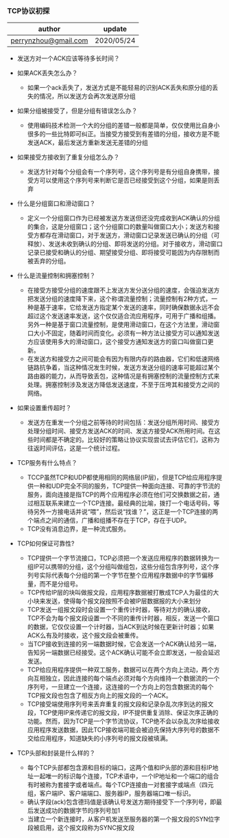 
### TCP协议初探
| author | update |
| ------ | ------ |
| perrynzhou@gmail.com | 2020/05/24 |
- 发送方对一个ACK应该等待多长时间？
- 如果ACK丢失怎么办？

  - 如果一个ack丢失了，发送方式是不能轻易的识别ACK丢失和原分组的丢失的情况，所以发送方会再次发送原分组
- 如果分组被接受了，但是分组有错误怎么办？

  - 使用编码技术检测一个大的分组的差错一般都是简单，仅仅使用比自身小很多的一些比特即可纠正。当接受方接受到有差错的分组，接收方是不能发送ACK，最后发送方重新发送无差错的分组
- 如果接受方接收到了重复分组怎么办？
  - 发送方针对每个分组会有一个序列号，这个序列号是有分组自身携带，接受方可以使用这个序列号来判断它是否已经接受到这个分组，如果是则丢弃
- 什么是分组窗口和滑动窗口？
  - 定义一个分组窗口作为已经被发送方发送但还没完成收到ACK确认的分组的集合，这是分组窗口；这个分组窗口的数量叫做窗口大小；发送方和接受方都存在滑动窗口，对于发送方，滑动窗口记录发送已确认的分组（可释放）、发送未收到确认的分组、即将发送的分组。对于接收方，滑动窗口记录已接受和确认的分组、期望接受分组、即将接受可能因为内存限制而被丢弃的分组。
- 什么是流量控制和拥塞控制？
  - 在接受方接受分组的速度跟不上发送方发分送分组的速度，会强迫发送方把发送分组的速度降下来，这个称谓流量控制；流量控制有2种方式，一种是基于速率，它给发送方指定某个发送的速率，同时确保数据永远不会超过这个发送速率发送，这个仅仅适合流应用程序，可用于广播和组播。另外一种是基于窗口流量控制，是使用滑动窗口，在这个方法里，滑动窗口大小不固定，随着时间而变化。必须有一种方法让接受方可以通知发送方应该使用多大的滑动窗口，这个接受方通知发送方的窗口叫做窗口更新。
  - 在发送方和接受方之间可能会有因为有限内存的路由器，它们和低速网络链路抗争着，当这种情况发生时候，发送方发送分组的速率可能超过某个路由器的能力，从而导致丢包，这种情况是有拥塞控制的流量控制方式来处理。拥塞控制涉及发送方降低发送速度，不至于压垮其和接受方之间的网络。
- 如果设置重传超时？
  - 发送方在重发一个分组之前等待的时间包括：发送分组所用时间、接受方处理分组时间、接受方发送ACK的时间、发送方接受ACK所用时间。在这些时间都是不确定的。比较好的策略让协议实现尝试去评估它们，这称为往返时间评估，这是一个统计过程。
- TCP服务有什么特点？
  - TCCP虽然TCP和UDP都使用相同的网络层(IP层)，但是TCP给应用程序提供一种和UDP完全不同的服务，TCP提供一种面向连接、可靠的字节流的服务，面向连接是指TCP的两个应用程序必须在他们可交换数据之前，通过相互联系来建立一个TCP连接。最经典的比喻，拨打一个电话号码，等待另外一方接电话并说“喂”，然后说“找谁？”，这正是一个TCP连接的两个端点之间的通信，广播和组播不存在于TCP，存在于UDP。
  - TCP没有消息边界，是一种流式服务。
- TCP如何保证可靠性?
  - TCP提供一个字节流接口，TCP必须把一个发送应用程序的数据转换为一组IP可以携带的分组，这个分组叫做组包，这些分组包含序列号，这个序列号实际代表每个分组的第一个字节在整个应用程序数据中的字节偏移量，而不是分组号。
  - TCP传给IP层的块叫做报文段，应用程序数据被打散成TCP人为最佳的大小块来发送，使得每个报文段按照不会被IP层数据报的大小来划分
  - TCP发送一组报文段时会设置一个重传计时器，等待对方的确认接收，TCP不会为每个报文段设置一个不同的重传计时器，相反，发送一个窗口的数据，它仅仅设置一个计时器，当ACK到达时候在更新计时器；如果ACK么有及时接收，这个报文段会被重传。
  - 当TCP接收到连接的另一端数据时候，它会发送一个ACK确认给另一端，告知另一端数据已经接受。这个ACK确认可能不会立即发送，一般会延迟发送。
  - TCP给应用程序提供一种双工服务，数据可以在两个方向上流动，两个方向互相独立，因此连接的每个端点必须对每个方向维持一个数据流的一个序列号，一旦建立一个连接，这连接的一个方向上的包含数据流的每个TCP报文段也包含了相反方向上的报文段的一个ACK。
  - TCP接受端使用序列号来丢弃重复的报文段和记录杂乱次序到达的报文段，TCP使用IP来传递它的报文段，IP不提供重复消除、保证次序正确的功能。然而，因为TCP是一个字节流协议，TCP绝不会以杂乱次序给接收应用程序发送数据，因此TCP接收端可能会被迫先保持大序列号的数据不交给应用程序，知道缺失的小序列号的报文段被填满。
- TCP头部和封装是什么样的？
  - 每个TCP头部都包含源和目标的端口，这两个值和IP头部的源和目标IP地址一起唯一的标识每个连接，TCP术语中，一个IP地址和一个端口的组合有时被称为套接字或者端点。每个TCP连接由一对套接字或端点（四元组，客户端IP、客户端端口、服务器IP，服务器端口唯一标识。
  - 确认字段(ack)包含德玛值是该确认号发送方期待接受下一个序列号，即最后发送成功的数据字节的序列号加1
  - 当建立一个新连接时，从客户机发送至服务器的第一个报文段的SYN位字段被启用，这个报文段称为SYNC报文段